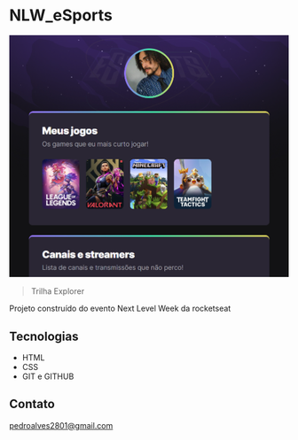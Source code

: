# NLW_eSports

![preview](./.github/preview.png)

> Trilha Explorer

Projeto construído do evento Next Level Week da rocketseat

## Tecnologias
- HTML
- CSS
- GIT e GITHUB

## Contato
pedroalves2801@gmail.com
